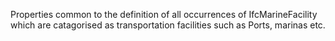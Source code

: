 Properties common to the definition of all occurrences of IfcMarineFacility which are catagorised as transportation facilities such as Ports, marinas etc.
